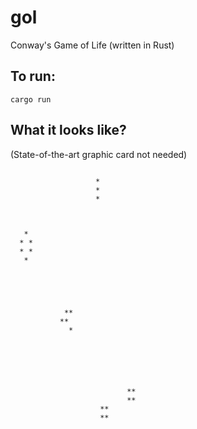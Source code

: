 # gol
Conway's Game of Life (written in Rust)

## To run:

```cargo run```

## What it looks like?

(State-of-the-art graphic card not needed)

```
                              
                   *          
                   *          
                   *          
                              
                              
                              
   *                          
  * *                         
  * *                         
   *                          
                              
                              
                              
                              
                              
            **                
           **                 
             *                
                              
                              
                              
                              
                              
                              
                          **  
                          **  
                    **        
                    **        
                              
```

